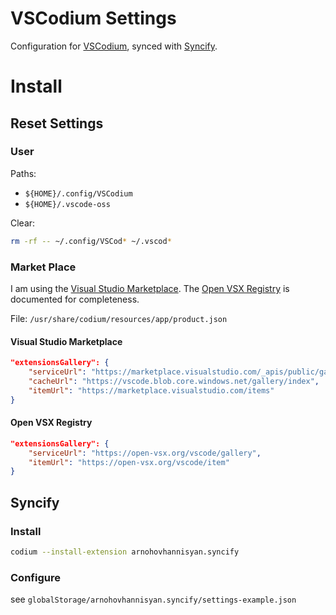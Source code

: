 # VSCodium Settings
Configuration for [VSCodium](https://github.com/VSCodium/vscodium), 
synced with [Syncify](https://github.com/arnohovhannisyan/vscode-syncify).

# Install
## Reset Settings

### User
Paths:
* `${HOME}/.config/VSCodium`
* `${HOME}/.vscode-oss`

Clear:
```sh
rm -rf -- ~/.config/VSCod* ~/.vscod*
```
### Market Place
I am using the [Visual Studio Marketplace](https://marketplace.visualstudio.com). 
The [Open VSX Registry](https://open-vsx.org) is documented for completeness.

File: `/usr/share/codium/resources/app/product.json`

#### Visual Studio Marketplace
```json
"extensionsGallery": {
    "serviceUrl": "https://marketplace.visualstudio.com/_apis/public/gallery",
    "cacheUrl": "https://vscode.blob.core.windows.net/gallery/index",
    "itemUrl": "https://marketplace.visualstudio.com/items"
}
```

#### Open VSX Registry
```json
"extensionsGallery": {
    "serviceUrl": "https://open-vsx.org/vscode/gallery",
    "itemUrl": "https://open-vsx.org/vscode/item"
}
```

## Syncify
### Install 
```sh
codium --install-extension arnohovhannisyan.syncify
```
### Configure
see `globalStorage/arnohovhannisyan.syncify/settings-example.json`
